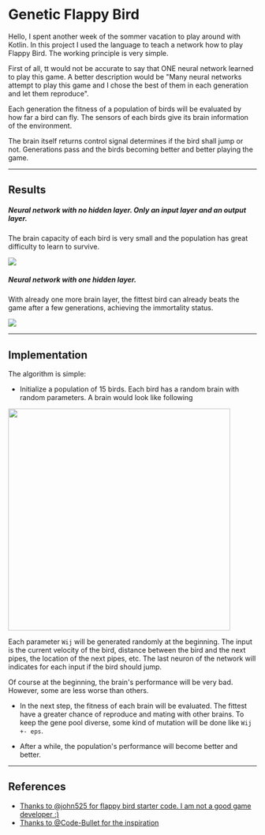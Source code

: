 # Genetic Flappy Bird

Hello, I spent another week of the sommer vacation to play around with Kotlin. In this project I used the language to teach a network how to play Flappy Bird. The working principle is very simple.

First of all, tt would not be accurate to say that ONE neural network learned to play this game. A better description would be "Many neural networks attempt to play this game and I chose the best of them in each generation and let them reproduce". 

Each generation the fitness of a population of birds will be evaluated by how far a bird can fly. The sensors of each birds give its brain information of the environment. 

The brain itself returns control signal determines if the bird shall jump or not. Generations pass and the birds becoming better and better playing the game. 

---

## Results

##### Neural network with no hidden layer. Only an input layer and an output layer.

The brain capacity of each bird is very small and the population has great difficulty to learn to survive.

![](data/output-1.gif)

##### Neural network with one hidden layer. 

With already one more brain layer, the fittest bird can already beats the game after a few generations, achieving the immortality status.

![](data/output-2.gif)

---

## Implementation

The algorithm is simple:
- Initialize a population of 15 birds. Each bird has a random brain with random parameters. A brain would look like following

<img src="data/network.png" width="450"></img>

Each parameter ``Wij`` will be generated randomly at the beginning. The input is the current velocity of the bird, distance 
between the bird and the next pipes, the location of the next pipes, etc. The last neuron of the network will indicates for each input
if the bird should jump.

Of course at the beginning, the brain's performance will be very bad. However, some are less worse than others.

- In the next step, the fitness of each brain will be evaluated. The fittest have a greater chance of reproduce and mating with 
other brains. To keep the gene pool diverse, some kind of mutation will be done like ``Wij +- eps``.

- After a while, the population's performance will become better and better.

---

## References
- [Thanks to @john525 for flappy bird starter code. I am not a good game developer :)](https://github.com/john525/Flappy-Bird-Clone)
- [Thanks to @Code-Bullet for the inspiration](https://www.youtube.com/watch?v=WSW-5m8lRMs&t=376s)
